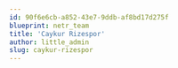 ```yaml
---
id: 90f6e6cb-a852-43e7-9ddb-af8bd17d275f
blueprint: netr_team
title: 'Caykur Rizespor'
author: little_admin
slug: caykur-rizespor
---
```

